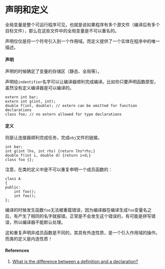 # 声明和定义

全局变量是整个可运行程序可见，也就是说如果程序有多个源文件（编译后有多个目标文件），那么在这些文件中的全局变量是不可以重名的。

声明仅仅是将一个符号引入到一个作用域。而定义提供了一个实体在程序中的唯一描述。

#### 声明

声明的时候确定了变量的存储区（静态、全局等）。

声明给`indentifier`名字可以让编译器顺利完成编译。比如你只要声明函数原型，虽然没有定义编译器是可以编译的。

```
extern int bar;
extern int g(int, int);
double f(int, double); // extern can be omitted for function declarations
class foo; // no extern allowed for type declarations
```

#### 定义

则是让连接器顺利完成任务，完成`obj`文件的链接。

```
int bar;
int g(int lhs, int rhs) {return lhs*rhs;}
double f(int i, double d) {return i+d;}
class foo {};
```

注意，在类的定义中是不可以重复申明一个成员函数的：

```
class A
{
public:
    int foo();
    int foo();
};
```

编译的时候发生函数`foo`无法被重载错误，因为编译器在编译生成`foo`变量名之后，有产生了相同的名字就报错。正常是不会发生这个错误的，有可能是拼写错误，所以编译器不能默认处理。

这和重复声明非成员函数是不同的，其具有外连性质，是一个引入作用域的操作。而类的定义是内连性质！

#### References

1. [What is the difference between a definition and a declaration?](http://stackoverflow.com/questions/1410563/what-is-the-difference-between-a-definition-and-a-declaration)